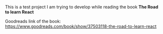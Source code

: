 This is a test project I am trying to develop while reading the book **The Road to learn React**

Goodreads link of the book: https://www.goodreads.com/book/show/37503118-the-road-to-learn-react